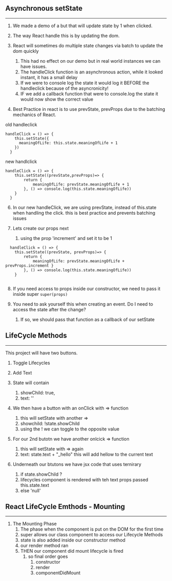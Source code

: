 ## Asynchronous setState
---

1. We made a demo of a but that will update state by 1 when clicked.
2. The way React handle this is by updating the dom.
3. React will sometimes do multiple state changes via batch to update the dom quickly
   1. This had no effect on our demo but in real world instances we can have issues.
   2. The handleClick function is an asynchronous action, while it looked instant, it has a small delay
   3. If we were to console log the state it would log it BEFORE the handleclick because of the asyncronicity!
   4. IF we add a callback function that were to console.log the state it would now show the correct value

5. Best Practice in react is to use prevState, prevProps due to the batching mechanics of React.

old handleclick
```
handleClick = () => {
    this.setState({
      meaningOfLife: this.state.meaningOfLife + 1
    })
  }
```

new handlclick
```
handleClick = () => {
    this.setState((prevState,prevProps)=> {
        return {
            meaningOfLife: prevState.meaningOfLife + 1
        }, () => console.log(this.state.meaningOfLife))
    }
  }
```

6. In our new handleClick, we are using prevState, instead of this.state when handling the click. this is best practice and prevents batching issues



7. Lets create our props next
   1. using the prop 'increment' and set it to be 1


```
  handleClick = () => {
    this.setState((prevState, prevProps)=> {
        return {
            meaningOfLife: prevState.meaningOfLife + prevProps.increment }
        }, () => console.log(this.state.meaningOfLife))
    }
  
```

8. If you need access to props inside our constructor, we need to pass it inside super ``super(props)``

9. You need to ask yourself this when creating an event. Do I need to access the state after the change? 
   1.  If so, we should pass that function as a callback of our setState


## LifeCycle Methods
---

This project will have two buttons.

1. Toggle Lifecycles
2. Add Text

3. State will contain
   1. showChild: true,
   2. text: ''


4. We then have a button with an onClick with => function
   1. this will setState with another =>
   2. showchild: !state.showChild
   3. using the ! we can toggle to the opposite value

5. For our 2nd butotn we have another onlcick => function
    1. this will setState with => again
    2. text: state.text + "_hello" this will add hellow to the current text 

6. Underneath our btutons we have jsx code that uses ternirary
   1. if state.showChild ? 
   2. lifecycles component is rendered with teh text props passed this.state.text
   3. else 'null'


## React LifeCycle Emthods - Mounting
---

1. The Mounting Phase
   1. The phase when the component is put on the DOM for the first time
   2. super allows our class component to access our Lifecycle Methods
   3. state is also added inside our constructor method
   4. our render method ran 
   5. THEN our component did mount lifecycle is fired
      1. so final order goes
         1. constructor
         2. render
         3. componentDidMount







